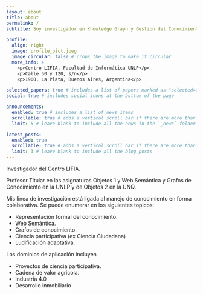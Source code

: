 ```yaml
---
layout: about
title: about
permalink: /
subtitle: Soy investigador en Knowledge Graph y Gestion del Conocimiento en el Centro LIFIA de la Facultad de Informática de la UNLP.

profile:
  align: right
  image: profile_pict.jpeg
  image_circular: false # crops the image to make it circular
  more_info: >
    <p>Centro LIFIA, Facultad de Informática UNLP</p>
    <p>Calle 50 y 120, s/n</p>
    <p>1900, La Plata, Buenos Aires, Argentina</p>

selected_papers: true # includes a list of papers marked as "selected={true}"
social: true # includes social icons at the bottom of the page

announcements:
  enabled: true # includes a list of news items
  scrollable: true # adds a vertical scroll bar if there are more than 3 news items
  limit: 5 # leave blank to include all the news in the `_news` folder

latest_posts:
  enabled: true
  scrollable: true # adds a vertical scroll bar if there are more than 3 new posts items
  limit: 3 # leave blank to include all the blog posts
---
```


Investigador del Centro LIFIA. 

Profesor Titular en las asignaturas Objetos 1 y Web Semántica y Grafos de Conocimiento en la UNLP y de Objetos 2 en la UNQ. 

Mis linea de investigación está ligada al manejo de conocimiento en forma colaborativa. Se puede enumerar en los siguientes topicos:

* Representación formal del conocimiento.
* Web Semántica. 
* Grafos de conocimiento.
* Ciencia participativa (ex Ciencia Ciudadana)
* Ludificación adaptativa.

Los dominios de aplicación incluyen

* Proyectos de ciencia participativa.
* Cadena de valor agricola.
* Industria 4.0
* Desarrollo inmobiliario

<!--

Write your biography here. Tell the world about yourself. Link to your favorite [subreddit](http://reddit.com). You can put a picture in, too. The code is already in, just name your picture `prof_pic.jpg` and put it in the `img/` folder.

Put your address / P.O. box / other info right below your picture. You can also disable any of these elements by editing `profile` property of the YAML header of your `_pages/about.md`. Edit `_bibliography/papers.bib` and Jekyll will render your [publications page](/al-folio/publications/) automatically.

Link to your social media connections, too. This theme is set up to use [Font Awesome icons](https://fontawesome.com/) and [Academicons](https://jpswalsh.github.io/academicons/), like the ones below. Add your Facebook, Twitter, LinkedIn, Google Scholar, or just disable all of them.

-->
